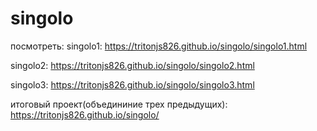 # singolo



посмотреть:
singolo1:
 https://tritonjs826.github.io/singolo/singolo1.html

singolo2:
 https://tritonjs826.github.io/singolo/singolo2.html


singolo3:
 https://tritonjs826.github.io/singolo/singolo3.html

итоговый проект(объедининие трех предыдущих):
 https://tritonjs826.github.io/singolo/
